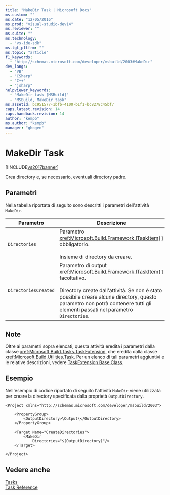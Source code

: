 ```yaml
---
title: "MakeDir Task | Microsoft Docs"
ms.custom: ""
ms.date: "12/05/2016"
ms.prod: "visual-studio-dev14"
ms.reviewer: ""
ms.suite: ""
ms.technology: 
  - "vs-ide-sdk"
ms.tgt_pltfrm: ""
ms.topic: "article"
f1_keywords: 
  - "http://schemas.microsoft.com/developer/msbuild/2003#MakeDir"
dev_langs: 
  - "VB"
  - "CSharp"
  - "C++"
  - "jsharp"
helpviewer_keywords: 
  - "MakeDir task [MSBuild]"
  - "MSBuild, MakeDir task"
ms.assetid: bc951577-1bfb-4100-b1f1-bc8278c45bf7
caps.latest.revision: 14
caps.handback.revision: 14
author: "kempb"
ms.author: "kempb"
manager: "ghogen"
---
```

# MakeDir Task
[!INCLUDE[vs2017banner](../code-quality/includes/vs2017banner.md)]

Crea directory e, se necessario, eventuali directory padre.  
  
## Parametri  
 Nella tabella riportata di seguito sono descritti i parametri dell'attività `MakeDir`.  
  
|Parametro|Descrizione|  
|---------------|-----------------|  
|`Directories`|Parametro <xref:Microsoft.Build.Framework.ITaskItem>`[]` obbligatorio.<br /><br /> Insieme di directory da creare.|  
|`DirectoriesCreated`|Parametro di output <xref:Microsoft.Build.Framework.ITaskItem>`[]` facoltativo.<br /><br /> Directory create dall'attività.  Se non è stato possibile creare alcune directory, questo parametro non potrà contenere tutti gli elementi passati nel parametro `Directories`.|  
  
## Note  
 Oltre ai parametri sopra elencati, questa attività eredita i parametri dalla classe <xref:Microsoft.Build.Tasks.TaskExtension>, che eredita dalla classe <xref:Microsoft.Build.Utilities.Task>.  Per un elenco di tali parametri aggiuntivi e le relative descrizioni, vedere [TaskExtension Base Class](../msbuild/taskextension-base-class.md).  
  
## Esempio  
 Nell'esempio di codice riportato di seguito l'attività `MakeDir` viene utilizzata per creare la directory specificata dalla proprietà `OutputDirectory`.  
  
```  
<Project xmlns="http://schemas.microsoft.com/developer/msbuild/2003">  
  
    <PropertyGroup>  
        <OutputDirectory>\Output\</OutputDirectory>  
    </PropertyGroup>  
  
    <Target Name="CreateDirectories">  
        <MakeDir  
            Directories="$(OutputDirectory)"/>  
    </Target>  
  
</Project>  
```  
  
## Vedere anche  
 [Tasks](../msbuild/msbuild-tasks.md)   
 [Task Reference](../msbuild/msbuild-task-reference.md)